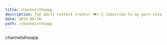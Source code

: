 ```yaml
---
title: channelstheapp
description: Top adult content creator 👁♐️ 👑 subscribe to my porn site below IG Missskaylax
date: 2019-08-26
path: /channelstheapp
---
```


channelstheapp
